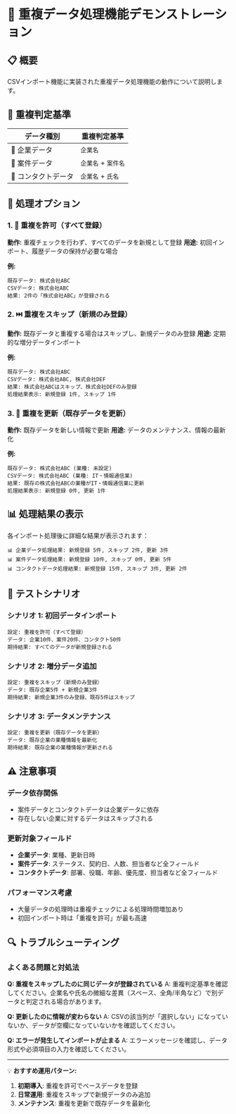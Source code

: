 # 🔄 重複データ処理機能デモンストレーション

## 📋 概要

CSVインポート機能に実装された重複データ処理機能の動作について説明します。

## 🎯 重複判定基準

| データ種別 | 重複判定基準 |
|-----------|-------------|
| 🏢 企業データ | `企業名` |
| 🎯 案件データ | `企業名` + `案件名` |
| 👥 コンタクトデータ | `企業名` + `氏名` |

## 🔧 処理オプション

### 1. 🔄 重複を許可（すべて登録）
**動作:** 重複チェックを行わず、すべてのデータを新規として登録
**用途:** 初回インポート、履歴データの保持が必要な場合

**例:**
```
既存データ: 株式会社ABC
CSVデータ: 株式会社ABC
結果: 2件の「株式会社ABC」が登録される
```

### 2. ⏭️ 重複をスキップ（新規のみ登録）
**動作:** 既存データと重複する場合はスキップし、新規データのみ登録
**用途:** 定期的な増分データインポート

**例:**
```
既存データ: 株式会社ABC
CSVデータ: 株式会社ABC, 株式会社DEF
結果: 株式会社ABCはスキップ、株式会社DEFのみ登録
処理結果表示: 新規登録 1件, スキップ 1件
```

### 3. 🔄 重複を更新（既存データを更新）
**動作:** 既存データを新しい情報で更新
**用途:** データのメンテナンス、情報の最新化

**例:**
```
既存データ: 株式会社ABC (業種: 未設定)
CSVデータ: 株式会社ABC (業種: IT・情報通信業)
結果: 既存の株式会社ABCの業種がIT・情報通信業に更新
処理結果表示: 新規登録 0件, 更新 1件
```

## 📊 処理結果の表示

各インポート処理後に詳細な結果が表示されます：

```
📊 企業データ処理結果: 新規登録 5件, スキップ 2件, 更新 3件
📊 案件データ処理結果: 新規登録 10件, スキップ 0件, 更新 5件
📊 コンタクトデータ処理結果: 新規登録 15件, スキップ 3件, 更新 2件
```

## 🧪 テストシナリオ

### シナリオ 1: 初回データインポート
```
設定: 重複を許可（すべて登録）
データ: 企業10件、案件20件、コンタクト50件
期待結果: すべてのデータが新規登録される
```

### シナリオ 2: 増分データ追加
```
設定: 重複をスキップ（新規のみ登録）
データ: 既存企業5件 + 新規企業3件
期待結果: 新規企業3件のみ登録、既存5件はスキップ
```

### シナリオ 3: データメンテナンス
```
設定: 重複を更新（既存データを更新）
データ: 既存企業の業種情報を最新化
期待結果: 既存企業の業種情報が更新される
```

## ⚠️ 注意事項

### データ依存関係
- 案件データとコンタクトデータは企業データに依存
- 存在しない企業に対するデータはスキップされる

### 更新対象フィールド
- **企業データ**: 業種、更新日時
- **案件データ**: ステータス、契約日、人数、担当者など全フィールド
- **コンタクトデータ**: 部署、役職、年齢、優先度、担当者など全フィールド

### パフォーマンス考慮
- 大量データの処理時は重複チェックによる処理時間増加あり
- 初回インポート時は「重複を許可」が最も高速

## 🔍 トラブルシューティング

### よくある問題と対処法

**Q: 重複をスキップしたのに同じデータが登録されている**
A: 重複判定基準を確認してください。企業名や氏名の微細な差異（スペース、全角/半角など）で別データと判定される場合があります。

**Q: 更新したのに情報が変わらない** 
A: CSVの該当列が「選択しない」になっていないか、データが空欄になっていないかを確認してください。

**Q: エラーが発生してインポートが止まる**
A: エラーメッセージを確認し、データ形式や必須項目の入力を確認してください。

---

💡 **おすすめ運用パターン:**
1. **初期導入**: 重複を許可でベースデータを登録
2. **日常運用**: 重複をスキップで新規データのみ追加  
3. **メンテナンス**: 重複を更新で既存データを最新化